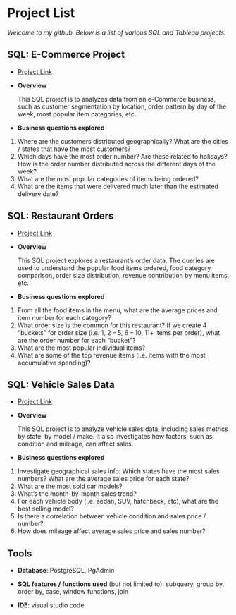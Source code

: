 # Project List
*Welcome to my github. Below is a list of various SQL and Tableau projects.*

## SQL: E-Commerce Project

- [Project Link](https://github.com/feng-nmn-g/SQL-eCommerce)

- **Overview**

    This SQL project is to analyzes data from an e-Commerce business, such as customer segmentation by location, order pattern by day of the week, most popular item categories, etc.

- **Business questions explored**

1. Where are the customers distributed geographically? What are the cities / states that have the most customers?
2. Which days have the most order number? Are these related to holidays? How is the order number distributed across the different days of the week?
3. What are the most popular categories of items being ordered? 
4. What are the items that were delivered much later than the estimated delivery date?

## SQL: Restaurant Orders

- [Project Link](https://github.com/feng-nmn-g/SQL-Restaurant-Orders)

- **Overview**

    This SQL project explores a restaurant’s order data. The queries are used to understand the popular food items ordered, food category comparison, order size distribution, revenue contribution by menu items, etc.

- **Business questions explored**

1. From all the food items in the menu, what are the average prices and item number for each category?
2. What order size is the common for this restaurant? If we create 4 “buckets” for order size (i.e. 1, 2 – 5, 6 – 10, 11+ items per order), what are the order number for each “bucket”?
3. What are the most popular individual items?
4. What are some of the top revenue items (i.e. items with the most accumulative spending)?


## SQL: Vehicle Sales Data

- [Project Link](https://github.com/feng-nmn-g/SQL-Vehicle-Sales)

- **Overview**

    This SQL project is to analyze vehicle sales data, including sales metrics by state, by model / make. It also investigates how factors, such as condition and mileage, can affect sales.
    

- **Business questions explored**

1. Investigate geographical sales info: Which states have the most sales numbers? What are the average sales price for each state?
2. What are the most sold car models?
3. What’s the month-by-month sales trend?
4. For each vehicle body (i.e. sedan, SUV, hatchback, etc), what are the best selling model?
5. Is there a correlation between vehicle condition and sales price / number?
6. How does mileage affect average sales price and sales number?


## Tools

- **Database**: PostgreSQL, PgAdmin

- **SQL features / functions used** (but not limited to): subquery, group by, order by, case, window functions, join

- **IDE**: visual studio code